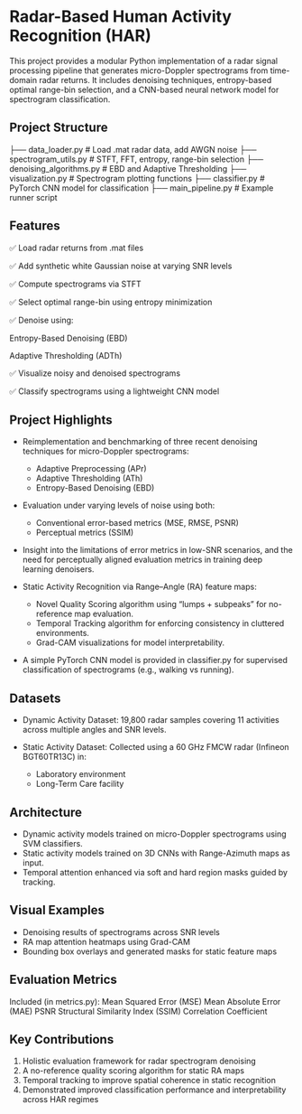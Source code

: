 # Radar-Based Human Activity Recognition (HAR)

This project provides a modular Python implementation of a radar signal processing pipeline that generates micro-Doppler spectrograms from time-domain radar returns. It includes denoising techniques, entropy-based optimal range-bin selection, and a CNN-based neural network model for spectrogram classification.

## Project Structure 

├── data_loader.py               # Load .mat radar data, add AWGN noise
├── spectrogram_utils.py         # STFT, FFT, entropy, range-bin selection
├── denoising_algorithms.py      # EBD and Adaptive Thresholding
├── visualization.py             # Spectrogram plotting functions
├── classifier.py                # PyTorch CNN model for classification
├── main_pipeline.py             # Example runner script

## Features

✅ Load radar returns from .mat files

✅ Add synthetic white Gaussian noise at varying SNR levels

✅ Compute spectrograms via STFT

✅ Select optimal range-bin using entropy minimization

✅ Denoise using:

Entropy-Based Denoising (EBD)

Adaptive Thresholding (ADTh)

✅ Visualize noisy and denoised spectrograms

✅ Classify spectrograms using a lightweight CNN model

## Project Highlights

* Reimplementation and benchmarking of three recent denoising techniques for micro-Doppler spectrograms:

  * Adaptive Preprocessing (APr)
  * Adaptive Thresholding (ATh)
  * Entropy-Based Denoising (EBD)

* Evaluation under varying levels of noise using both:

  * Conventional error-based metrics (MSE, RMSE, PSNR)
  * Perceptual metrics (SSIM)

* Insight into the limitations of error metrics in low-SNR scenarios, and the need for perceptually aligned evaluation metrics in training deep learning denoisers.

* Static Activity Recognition via Range–Angle (RA) feature maps:

  * Novel Quality Scoring algorithm using “lumps + subpeaks” for no-reference map evaluation.
  * Temporal Tracking algorithm for enforcing consistency in cluttered environments.
  * Grad-CAM visualizations for model interpretability.

* A simple PyTorch CNN model is provided in classifier.py for supervised classification of spectrograms (e.g., walking vs running).

## Datasets

* Dynamic Activity Dataset: 19,800 radar samples covering 11 activities across multiple angles and SNR levels.
* Static Activity Dataset: Collected using a 60 GHz FMCW radar (Infineon BGT60TR13C) in:

  * Laboratory environment
  * Long-Term Care facility

## Architecture

* Dynamic activity models trained on micro-Doppler spectrograms using SVM classifiers.
* Static activity models trained on 3D CNNs with Range-Azimuth maps as input.
* Temporal attention enhanced via soft and hard region masks guided by tracking.

## Visual Examples

* Denoising results of spectrograms across SNR levels
* RA map attention heatmaps using Grad-CAM
* Bounding box overlays and generated masks for static feature maps

## Evaluation Metrics
Included (in metrics.py):
Mean Squared Error (MSE)
Mean Absolute Error (MAE)
PSNR
Structural Similarity Index (SSIM)
Correlation Coefficient

## Key Contributions

1. Holistic evaluation framework for radar spectrogram denoising
2. A no-reference quality scoring algorithm for static RA maps
3. Temporal tracking to improve spatial coherence in static recognition
4. Demonstrated improved classification performance and interpretability across HAR regimes